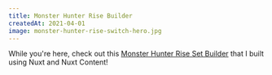 ```yaml
---
title: Monster Hunter Rise Builder
createdAt: 2021-04-01
image: monster-hunter-rise-switch-hero.jpg
---
```

While you're here, check out this [Monster Hunter Rise Set Builder](https://mhr-builder.com) that I built using Nuxt and Nuxt Content!
